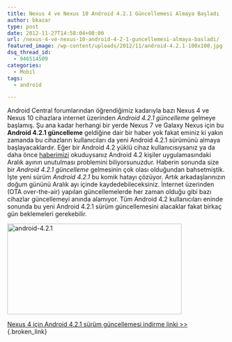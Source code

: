 ```yaml
---
title: Nexus 4 ve Nexus 10 Android 4.2.1 Güncellemesi Almaya Başladı
author: bkazar
type: post
date: 2012-11-27T14:58:04+00:00
url: /nexus-4-ve-nexus-10-android-4-2-1-guncellemesi-almaya-basladi/
featured_image: /wp-content/uploads/2012/11/android-4.2.1-100x100.jpg
dsq_thread_id:
  - 946514509
categories:
  - Mobil
tags:
  - android

---
```

Android Central forumlarından öğrendiğimiz kadarıyla bazı Nexus 4 ve Nexus 10 cihazlara internet üzerinden _Android 4.2.1 güncelleme_ gelmeye başlamış. Şu ana kadar herhangi bir yerde Nexus 7 ve Galaxy Nexus için bu **Android 4.2.1 güncelleme** geldiğine dair bir haber yok fakat eminiz ki yakın zamanda bu cihazların kullanıcıları da yeni Android 4.2.1 sürümünü almaya başlayacaklardır. Eğer bir Android 4.2 yüklü cihaz kullanıcısıysanız ya da daha önce [haberimizi][1] okuduysanız Android 4.2 kişiler uygulamasındaki Aralık ayının unutulması problemini biliyorsunuzdur. Haberin sonunda size bir _Android 4.2.1 güncelleme_ gelmesinin çok olası olduğundan bahsetmiştik. İşte yeni sürüm _Android 4.2.1_ bu komik hatayı çözüyor. Artık arkadaşlarınızın doğum gününü Aralık ayı içinde kaydedebileceksiniz. İnternet üzerinden (OTA over-the-air) yapılan güncellemelerde her zaman olduğu gibi bazı cihazlar güncellemeyi anında alamıyor. Tüm Android 4.2 kullanıcıları eninde sonunda bu yeni Android 4.2.1 sürüm güncellemesini alacaklar fakat birkaç gün beklemeleri gerekebilir.

<img class="aligncenter size-large wp-image-9329" title="android-4.2.1" src="https://www.murekkep.org/wp-content/uploads/2012/11/android-4.2.1-400x209.jpg" alt="android-4.2.1" width="400" height="209" srcset="https://www.murekkep.org/wp-content/uploads/2012/11/android-4.2.1-400x209.jpg 400w, https://www.murekkep.org/wp-content/uploads/2012/11/android-4.2.1-50x26.jpg 50w, https://www.murekkep.org/wp-content/uploads/2012/11/android-4.2.1-238x125.jpg 238w, https://www.murekkep.org/wp-content/uploads/2012/11/android-4.2.1.jpg 669w" sizes="(max-width: 400px) 100vw, 400px" /> 

[Nexus 4 için Android 4.2.1 sürüm güncellemesi indirme linki >>][2]{.broken_link}

&nbsp;

 [1]: https://www.murekkep.org/android-4-2-kisiler-uygulamasinda-hata-9216
 [2]: http://android.clients.google.com/packages/ota/google_mako/625f5f7c6524.signed-occam-JOP40D-from-JOP40C.625f5f7c.zip